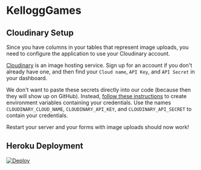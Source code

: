 # KelloggGames

## Cloudinary Setup

Since you have columns in your tables that represent image uploads, you need to configure the application to use your Cloudinary account.

[Cloudinary](https://cloudinary.com/) is an image hosting service. Sign up for an account if you don't already have one, and then find your `Cloud name`, `API Key`, and `API Secret` in your dashboard.

We don't want to paste these secrets directly into our code (because then they will show up on GitHub). Instead, [follow these instructions](https://guides.firstdraft.com/storing-credentials-securely) to create environment variables containing your credentials. Use the names `CLOUDINARY_CLOUD_NAME`,
`CLOUDINARY_API_KEY`, and `CLOUDINARY_API_SECRET` to contain your credentials.

Restart your server and your forms with image uploads should now work!
## Heroku Deployment
[![Deploy](https://www.herokucdn.com/deploy/button.svg)](https://heroku.com/deploy?template=https://github.com/l-folan/kellogg_games)
